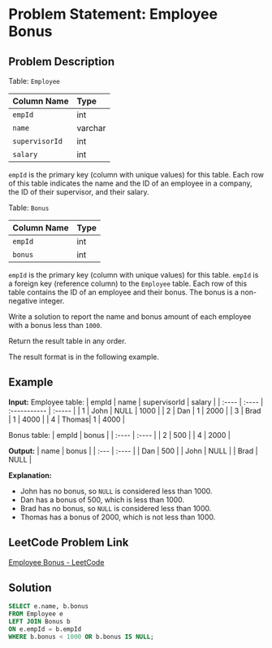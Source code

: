 # Problem Statement: Employee Bonus

## Problem Description

Table: `Employee`

| Column Name | Type    |
| :---------- | :------ |
| `empId`     | int     |
| `name`      | varchar |
| `supervisorId`| int     |
| `salary`    | int     |

`empId` is the primary key (column with unique values) for this table.
Each row of this table indicates the name and the ID of an employee in a company, the ID of their supervisor, and their salary.

Table: `Bonus`

| Column Name | Type    |
| :---------- | :------ |
| `empId`     | int     |
| `bonus`     | int     |

`empId` is the primary key (column with unique values) for this table.
`empId` is a foreign key (reference column) to the `Employee` table.
Each row of this table contains the ID of an employee and their bonus. The bonus is a non-negative integer.

Write a solution to report the name and bonus amount of each employee with a bonus less than `1000`.

Return the result table in any order.

The result format is in the following example.

## Example

**Input:**
Employee table:
| empId | name  | supervisorId | salary |
| :---- | :---- | :----------- | :----- |
| 1     | John  | NULL         | 1000   |
| 2     | Dan   | 1            | 2000   |
| 3     | Brad  | 1            | 4000   |
| 4     | Thomas| 1            | 4000   |

Bonus table:
| empId | bonus |
| :---- | :---- |
| 2     | 500   |
| 4     | 2000  |

**Output:**
| name | bonus |
| :--- | :---- |
| Dan  | 500   |
| John | NULL  |
| Brad | NULL  |

**Explanation:**
- John has no bonus, so `NULL` is considered less than 1000.
- Dan has a bonus of 500, which is less than 1000.
- Brad has no bonus, so `NULL` is considered less than 1000.
- Thomas has a bonus of 2000, which is not less than 1000.

## LeetCode Problem Link

[Employee Bonus - LeetCode](https://leetcode.com/problems/employee-bonus/)

## Solution
```sql
SELECT e.name, b.bonus
FROM Employee e
LEFT JOIN Bonus b
ON e.empId = b.empId
WHERE b.bonus < 1000 OR b.bonus IS NULL;
